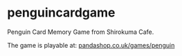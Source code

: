 penguincardgame
===============

Penguin Card Memory Game from Shirokuma Cafe.

The game is playable at: <a href="http://pandashop.co.uk/games/penguin/">pandashop.co.uk/games/penguin</a>
